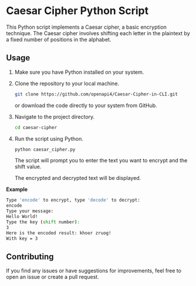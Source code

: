 # Caesar Cipher Python Script

This Python script implements a Caesar cipher, a basic encryption technique. The Caesar cipher involves shifting each letter in the plaintext by a fixed number of positions in the alphabet.

## Usage

1. Make sure you have Python installed on your system.

2. Clone the repository to your local machine.

   ```bash
   git clone https://github.com/openapi4/Caesar-Cipher-in-CLI.git
   ```
   or download the code directly to your system from GitHub.


3. Navigate to the project directory.

   ```bash
   cd caesar-cipher
   ```
4. Run the script using Python.
   
   ```bash
   python caesar_cipher.py
   ```
   The script will prompt you to enter the text you want to encrypt and the shift value.

   The encrypted and decrypted text will be displayed.

**Example**
   ```bash
   Type 'encode' to encrypt, type 'decode' to decrypt:
   encode
   Type your message:
   Hello World!
   Type the key (shift number):
   3
   Here is the encoded result: khoor zruog!
   With key = 3
   ```

## Contributing
If you find any issues or have suggestions for improvements, feel free to open an issue or create a pull request.